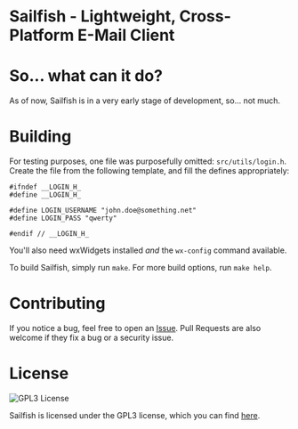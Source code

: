 # Sailfish - Lightweight, Cross-Platform E-Mail Client

# So... what can it do?

As of now, Sailfish is in a very early stage of development, so... not much.

# Building

For testing purposes, one file was purposefully omitted: `src/utils/login.h`.
Create the file from the following template, and fill the defines appropriately:
```
#ifndef __LOGIN_H_
#define __LOGIN_H_

#define LOGIN_USERNAME "john.doe@something.net"
#define LOGIN_PASS "qwerty"

#endif // __LOGIN_H_
```

You'll also need wxWidgets installed *and* the `wx-config` command available.

To build Sailfish, simply run `make`. For more build options, run `make help`.

# Contributing

If you notice a bug, feel free to open an [Issue](https://github.com/schkwve/sailfish/issues).
Pull Requests are also welcome if they fix a bug or a security issue.

# License

![GPL3 License](https://www.gnu.org/graphics/gplv3-with-text-136x68.png)

Sailfish is licensed under the GPL3 license, which you can find [here](LICENSE.md).